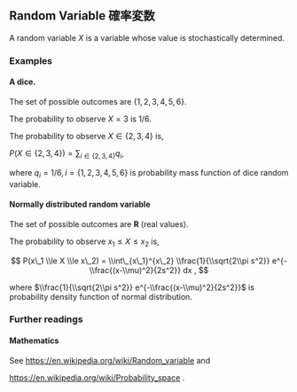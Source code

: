 Random Variable 確率変数
------------------------

A random variable *X* is a variable whose value is stochastically determined.

### Examples

#### A dice.

The set of possible outcomes are {1, 2, 3, 4, 5, 6}.

The probability to observe *X* = 3 is 1/6.

The probability to observe *X* ∈ {2, 3, 4} is,

*P*(*X* ∈ {2, 3, 4}) = ∑<sub>*i* ∈ {2, 3, 4}</sub>*q*<sub>*i*</sub>,

where *q*<sub>*i*</sub> = 1/6, *i* = {1, 2, 3, 4, 5, 6} is probability mass function of dice random variable.

#### Normally distributed random variable

The set of possible outcomes are **R** (real values).

The probability to observe *x*<sub>1</sub> ≤ *X* ≤ *x*<sub>2</sub> is,

$$
P(x\_1 \\le X \\le x\_2) = \\int\_{x\_1}^{x\_2} \\frac{1}{\\sqrt{2\\pi s^2}} e^{-\\frac{(x-\\mu)^2}{2s^2}} dx ,
$$

where $\\frac{1}{\\sqrt{2\\pi s^2}} e^{-\\frac{(x-\\mu)^2}{2s^2}}$ is probability density function of normal distribution.

### Further readings

#### Mathematics

See <https://en.wikipedia.org/wiki/Random_variable> and

<https://en.wikipedia.org/wiki/Probability_space> .
